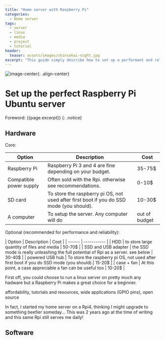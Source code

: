 ```yaml
---
title: "Home server with Raspberry Pi"
categories:
  - Home server
tags:
  - server
  - linux
  - media
  - project
  - tutorial
header:
  teaser: assets/images/shinsekai-night.jpg
excerpt: "This guide simply describe how to set up a performant and reliable Ubuntu server on a Raspberry Pi. For about 50-150 USD you will have a fully functioning server that can be used as a media server, smart home hub, ad blocker, personal hosting platform, and a huge array of other applications! It will also be a perfect introduction in the fascinating world of open source, IT and DIY."
---
```


![image-center](/{{page.header.teaser}}){: .align-center}

# Set up the perfect Raspberry Pi Ubuntu server


Foreword: {{page.excerpt}}
{: .notice}

## Hardware
Core:

| Option | Description | Cost |
| ------ | ----------- | ---- |
| Raspberry Pi            | Raspberry Pi 3 and 4 are fine depending on your budget.  | 35-75$ |
| Compatible power supply | Often sold with the Rpi. otherwise see recommendations.  | 0-10$ |
| SD card                 | To store the raspberry pi OS, not used after first boot if you do SSD mode (you should).| 10-30$ |
| A computer              | To setup the server. Any computer will do | out of budget |

Optional (recommended for performance and reliability):

| Option | Description | Cost |
| ------ | ----------- |
| HDD                  | to store large quantity of files and media  | 50-70$ |
| SSD and USB adapter  | the SSD mode is really unleashing the full potential of Rpi as a server. see below  | 30-40$ |
| powered USB hub      | To store the raspberry pi OS, not used after first boot if you do SSD mode (you should).| 15-20$ |
| case + fan           | At this point, a case appreciable a fan can be useful too | 10-20$ | 

First off, you could choose to run a linux server on pretty much any hadware but a Raspberry Pi makes a great choice for a beginner. 

affordability, tutorials and resources, wide applications (GPIO pins), open source

In fact, I started my home server on a Rpi4, thinking I might upgrade to something beefier someday... This was 2 years ago at the time of writing and this same Rpi still serves me daily!


## Software